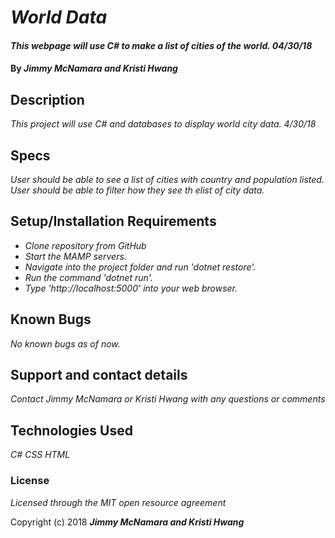 # _World Data_

#### _This webpage will use C# to make a list of cities of the world. 04/30/18_

#### By _**Jimmy McNamara and Kristi Hwang**_

## Description

_This project will use C# and databases to display world city data. 4/30/18_

## Specs

_User should be able to see a list of cities with country and population listed._
_User should be able to filter how they see th elist of city data._

## Setup/Installation Requirements

* _Clone repository from GitHub_
* _Start the MAMP servers._
* _Navigate into the project folder and run 'dotnet restore'._
* _Run the command 'dotnet run'._
* _Type 'http://localhost:5000' into your web browser._

## Known Bugs

_No known bugs as of now._

## Support and contact details

_Contact Jimmy McNamara or Kristi Hwang with any questions or comments_

## Technologies Used

_C#_
_CSS_
_HTML_

### License

*Licensed through the MIT open resource agreement*

Copyright (c) 2018 **_Jimmy McNamara and Kristi Hwang_**
